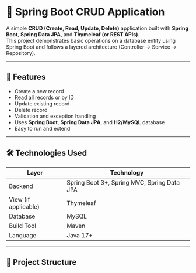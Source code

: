 # 🧩 Spring Boot CRUD Application

A simple **CRUD (Create, Read, Update, Delete)** application built with **Spring Boot**, **Spring Data JPA**, and **Thymeleaf (or REST APIs)**.  
This project demonstrates basic operations on a database entity using Spring Boot and follows a layered architecture (Controller → Service → Repository).

---

## 🚀 Features

- Create a new record
- Read all records or by ID
- Update existing record
- Delete record
- Validation and exception handling
- Uses **Spring Boot**, **Spring Data JPA**, and **H2/MySQL** database
- Easy to run and extend

---

## 🛠️ Technologies Used

| Layer                | Technology                                  |
| -------------------- | ------------------------------------------- |
| Backend              | Spring Boot 3+, Spring MVC, Spring Data JPA |
| View (if applicable) | Thymeleaf                                   |
| Database             | MySQL                                       |
| Build Tool           | Maven                                       |
| Language             | Java 17+                                    |

---

## 📂 Project Structure
